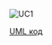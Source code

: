 ![UC1](https://www.planttext.com/api/plantuml/img/hLPDJnDX4BxlhtXJBvf0RGinXgz0q8CtBoJUp5AsXGYxfYq73OVoOVNGK2Ma94P0v0yibSf2o_8Nvlr7FZFl5jf0bneyTTztPvwPUMQUsKuNItQXjBgoh5QBJc4ccvrTjDtyafktbfrSIIqwze9Ji2PodbjIMM_PAqocKYbLNFheJAQVJqtCJxssi-_il3CsyNH-IisudljXnLijgZcWMNtydh7VgnV6PMvsE1rdH_laqnaro3Vsz9EQUbUlwmrT9bzNT5tN55rGY6CWrvjih3-J7mjxp1PwdIufW7SGWN_5EQHBNQUsl3c_4tf8qP6veIOC_MHif4CaN8RXATpRG6zSH_j-6reXR5FH2PyLwlRPzRfUTlOxYPrIg51_5RU_AOnD0PpH6I1RkegSVRqH9R1lqc6qa4xmkixbTguGdQuulVZwTeJ1bju6es1EWTH02ZBTsPDOVH7KopTlKwan1Pf2WDGY0aniJWL7WUqS0SbaRFTFIY3JWDo1FNXd0F85G7_X-aqC1WBSfjwz1oe3g8COUl2e65P6PVic3Xy63Z8oU920sefQt7ROyhos1mypYZ3VH54-Jv0Ca_uKaTu0tgdXMPvyXelj_O4eoBI9yqLhAePkNGR4kUczvRWBdLLYhGqeiZLBLfCrrbSdc6E-X3CILGdQwrLBP2eskfOOvz0zibrZx9uRo41q1eQPIoKiyFWno9PqnfV6bbLdZdp3qzqhgCb4Ahqbhm39bFECzuWwaWdo-mTk-jBI9HmeShSx-EEReHdgKeCy-x9Ti1-Ut5JMGoz-EBChkW1IWexmiX75Xrdy_aYOscwJtorGqRXCf16xMPhW3vsiePGDxAvrin-G7k_1bhIdin2guvRhbHnLMCelbjGZsyxbRBjtUWlE0a-jeXz8yW_O2BW6iu46DKoRQUPGblMW6j2pIpDIpFj_gYCpgE58Jnq3A8Cb7aQxlQeYrT_xwJ2VAHZmoWcwLiw3gXpjJlvV5eht7gDeOkOyU6CVMOBF_MjnNLUYJRF48kq3jv6qyB7yHSTqpBexf0hlXdQIAab8eMx28LXLIE3FCQm2TXpEf38foROJS1e7_E6ohBy0)

[UML код](https://www.planttext.com/?text=hLPDJnDX4BxlhtXJBvf0RGinXgz0q8CtBoJUp5AsXGYxfYq73OVoOVNGK2Ma94P0v0yibSf2o_8Nvlr7FZFl5jf0bneyTTztPvwPUMQUsKuNItQXjBgoh5QBJc4ccvrTjDtyafktbfrSIIqwze9Ji2PodbjIMM_PAqocKYbLNFheJAQVJqtCJxssi-_il3CsyNH-IisudljXnLijgZcWMNtydh7VgnV6PMvsE1rdH_laqnaro3Vsz9EQUbUlwmrT9bzNT5tN55rGY6CWrvjih3-J7mjxp1PwdIufW7SGWN_5EQHBNQUsl3c_4tf8qP6veIOC_MHif4CaN8RXATpRG6zSH_j-6reXR5FH2PyLwlRPzRfUTlOxYPrIg51_5RU_AOnD0PpH6I1RkegSVRqH9R1lqc6qa4xmkixbTguGdQuulVZwTeJ1bju6es1EWTH02ZBTsPDOVH7KopTlKwan1Pf2WDGY0aniJWL7WUqS0SbaRFTFIY3JWDo1FNXd0F85G7_X-aqC1WBSfjwz1oe3g8COUl2e65P6PVic3Xy63Z8oU920sefQt7ROyhos1mypYZ3VH54-Jv0Ca_uKaTu0tgdXMPvyXelj_O4eoBI9yqLhAePkNGR4kUczvRWBdLLYhGqeiZLBLfCrrbSdc6E-X3CILGdQwrLBP2eskfOOvz0zibrZx9uRo41q1eQPIoKiyFWno9PqnfV6bbLdZdp3qzqhgCb4Ahqbhm39bFECzuWwaWdo-mTk-jBI9HmeShSx-EEReHdgKeCy-x9Ti1-Ut5JMGoz-EBChkW1IWexmiX75Xrdy_aYOscwJtorGqRXCf16xMPhW3vsiePGDxAvrin-G7k_1bhIdin2guvRhbHnLMCelbjGZsyxbRBjtUWlE0a-jeXz8yW_O2BW6iu46DKoRQUPGblMW6j2pIpDIpFj_gYCpgE58Jnq3A8Cb7aQxlQeYrT_xwJ2VAHZmoWcwLiw3gXpjJlvV5eht7gDeOkOyU6CVMOBF_MjnNLUYJRF48kq3jv6qyB7yHSTqpBexf0hlXdQIAab8eMx28LXLIE3FCQm2TXpEf38foROJS1e7_E6ohBy0)
